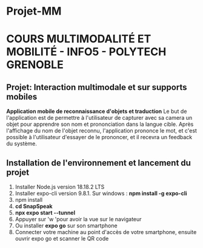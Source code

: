 # Projet-MM

# COURS MULTIMODALITÉ ET MOBILITÉ - INFO5 - POLYTECH GRENOBLE

## Projet: Interaction multimodale et sur supports mobiles

**Application mobile de reconnaissance d'objets et traduction**
Le but de l'application est de permettre à l'utilisateur de capturer avec sa camera un objet pour apprendre son nom et prononciation dans la langue cible. Après l'affichage du nom de l'objet reconnu, l'application prononce le mot, et c'est possible à l'utilisateur d'essayer de le prononcer, et il recevra un feedback du système.



## Installation de l'environnement et lancement du projet 

1. Installer Node.js version 18.18.2 LTS
2. Installer expo-cli version 9.8.1. Sur windows  :  **npm install -g expo-cli**
3. npm install
4. **cd SnapSpeak**
5.  **npx expo start --tunnel**
7. Appuyer sur 'w 'pour avoir la vue sur le navigateur
6. Ou installer **expo go** sur son smartphone
8. Connecter votre machine au point d'accès de votre smartphone, ensuite ouvrir expo go et scanner le QR code 